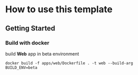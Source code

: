 # How to use this template

## Getting Started

### Build with docker

build **Web** app in beta environment

```shell
docker build -f apps/web/Dockerfile . -t web --build-arg BUILD_ENV=beta
```
